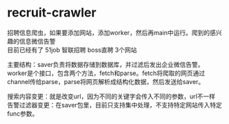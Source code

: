 # recruit-crawler
招聘信息爬虫，如果要添加网站，添加worker，然后再main中运行。爬到的感兴趣的信息微信告警  
目前已经有了 51job 智联招聘 boss直聘 3个网站  

主要结构：saver负责将数据存储到数据库，并过滤后发出企业微信告警。  
worker是个接口，包含两个方法，fetch和parse。fetch将爬取的网页通过channel传给parse，parse将网页解析成结构化数据，然后发送给saver。

搜索内容变更：就是改变url，因为不同的关键字会传入不同的参数，url不一样  
告警过滤器变更：在saver包里，目前只支持集中处理，不支持特定网站传入特定func参数。

